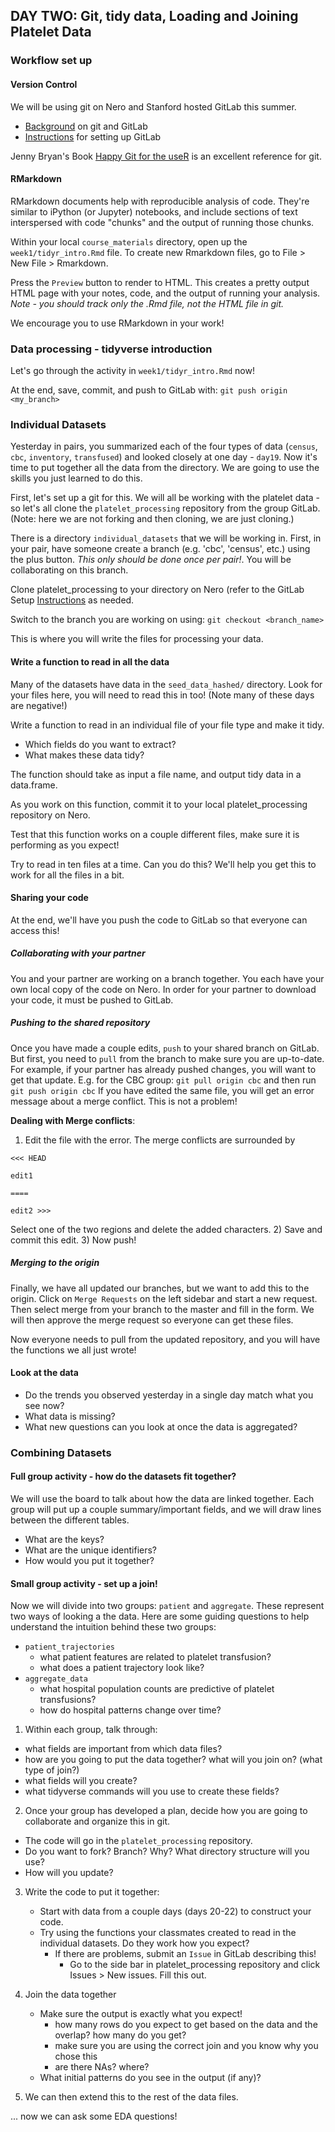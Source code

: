 
## DAY TWO: Git, tidy data, Loading and Joining Platelet Data

### Workflow set up

#### Version Control
We will be using git on Nero and Stanford hosted GitLab this summer.
 * [Background](../../resources/git_gitlab_intro.md) on git and GitLab
 * [Instructions](../../resources/gitlab_setup.md) for setting up GitLab 

Jenny Bryan's Book [Happy Git for the useR](https://happygitwithr.com) is an excellent reference for git. 

#### RMarkdown
RMarkdown documents help with reproducible analysis of code. They're similar to iPython (or Jupyter) notebooks, and include sections of text interspersed with code "chunks" and the output of running those chunks.

Within your local `course_materials` directory, open up the `week1/tidyr_intro.Rmd` file. To create new Rmarkdown files, go to File > New File > Rmarkdown.

Press the `Preview` button to render to HTML. This creates a pretty output HTML page with your notes, code, and the output of running your analysis.
*Note - you should track only the .Rmd file, not the HTML file in git.*

We encourage you to use RMarkdown in your work!

### Data processing - tidyverse introduction
Let's go through the activity in `week1/tidyr_intro.Rmd` now!

At the end, save, commit, and push to GitLab with:
`git push origin <my_branch>`

### Individual Datasets
Yesterday in pairs, you summarized each of the four types of data (`census`, `cbc`, `inventory`, `transfused`) and looked closely at one day - `day19`. Now it's time to put together all the data from the directory. We are going to use the skills you just learned to do this.

First, let's set up a git for this. We will all be working with the platelet data - so let's all clone the `platelet_processing` repository from the group GitLab. (Note: here we are not forking and then cloning, we are just cloning.) 

There is a directory `individual_datasets` that we will be working in.
First, in your pair, have someone create a branch (e.g. 'cbc', 'census', etc.) using the plus button. *This only should be done once per pair!*. You will be collaborating on this branch.

Clone platelet_processing to your directory on Nero (refer to the GitLab Setup [Instructions](../../resources/gitlab_setup.md) as needed. 

Switch to the branch you are working on using:
 `git checkout <branch_name>`
 
This is where you will write the files for processing your data. 

#### Write a function to read in all the data
Many of the datasets have data in the `seed_data_hashed/` directory. Look for your files here, you will need to read this in too! (Note many of these days are negative!)

Write a function to read in an individual file of your file type and make it tidy.
 * Which fields do you want to extract?
 * What makes these data tidy?
 
The function should take as input a file name, and output tidy data in a data.frame.

As you work on this function, commit it to your local platelet_processing repository on Nero.

Test that this function works on a couple different files, make sure it is performing as you expect!

Try to read in ten files at a time. Can you do this?
We'll help you get this to work for all the files in a bit.


#### Sharing your code
At the end, we'll have you push the code to GitLab so that everyone can access this!

##### Collaborating with your partner
You and your partner are working on a branch together. 
You each have your own local copy of the code on Nero. In order for your partner to download your code, it must be pushed to GitLab.


##### Pushing to the shared repository
Once you have made a couple edits, `push` to your shared branch on GitLab. But first, you need to `pull` from the branch to make sure you are up-to-date.
For example, if your partner has already pushed changes, you will want to get that update.
  E.g. for the CBC group:
  `git pull origin cbc` and then run `git push origin cbc`
If you have edited the same file, you will get an error message about a merge conflict. This is not a problem! 

**Dealing with Merge conflicts**:
  1) Edit the file with the error. The merge conflicts are surrounded by 
  
  ```
  <<< HEAD
  
  edit1
  
  ==== 
  
  edit2 >>>
  
  ```
  Select one of the two regions and delete the added characters.
  2) Save and commit this edit.
  3) Now push!

##### Merging to the origin
Finally, we have all updated our branches, but we want to add this to the origin.
Click on `Merge Requests` on the left sidebar and start a new request. Then select merge from your branch to the master and fill in the form. We will then approve the merge request so everyone can get these files. 

Now everyone needs to pull from the updated repository, and you will have the functions we all just wrote!

#### Look at the data
 * Do the trends you observed yesterday in a single day match what you see now?
 * What data is missing?
 * What new questions can you look at once the data is aggregated?

### Combining Datasets

#### Full group activity - how do the datasets fit together?
We will use the board to talk about how the data are linked together. Each group will put up a couple summary/important fields, and we will draw lines between the different tables.
 - What are the keys? 
 - What are the unique identifiers? 
 - How would you put it together?

#### Small group activity - set up a join!
Now we will divide into two groups: `patient` and `aggregate`. These represent two ways of looking a the data. Here are some guiding questions to help understand the intuition behind these two groups:
 - `patient_trajectories` 
    + what patient features are related to platelet transfusion? 
    + what does a patient trajectory look like?
 - `aggregate_data` 
    + what hospital population counts are predictive of platelet transfusions?
    + how do hospital patterns change over time?
    
1. Within each group, talk through:
  - what fields are important from which data files?
  - how are you going to put the data together? what will you join on? (what type of join?)
  - what fields will you create?
  - what tidyverse commands will you use to create these fields?
  
2. Once your group has developed a plan, decide how you are going to collaborate and organize this in git. 
  * The code will go in the `platelet_processing` repository.
  * Do you want to fork? Branch? Why? What directory structure will you use?
  * How will you update?

3. Write the code to put it together:
   - Start with data from a couple days (days 20-22) to construct your code.
   - Try using the functions your classmates created to read in the individual datasets. Do they work how you expect?
      * If there are problems, submit an `Issue` in GitLab describing this!
         - Go to the side bar in platelet_processing repository and click Issues > New issues. Fill this out.
         
4. Join the data together
   - Make sure the output is exactly what you expect! 
        + how many rows do you expect to get based on the data and the overlap? how many do you get? 
        + make sure you are using the correct join and you know why you chose this  
        + are there NAs? where?
    - What initial patterns do you see in the output (if any)?


5. We can then extend this to the rest of the data files. 

... now we can ask some EDA questions!
   

